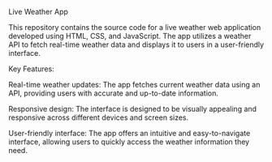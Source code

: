 
Live Weather App

This repository contains the source code for a live weather web application developed using HTML, CSS, and JavaScript. The app utilizes a weather API to fetch real-time weather data and displays it to users in a user-friendly interface.

Key Features:

Real-time weather updates: The app fetches current weather data using an API, providing users with accurate and up-to-date information.

Responsive design: The interface is designed to be visually appealing and responsive across different devices and screen sizes.

User-friendly interface: The app offers an intuitive and easy-to-navigate interface, allowing users to quickly access the weather information they need.
